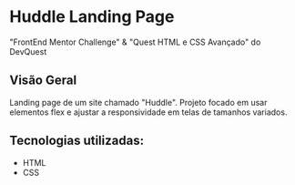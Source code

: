 # Huddle Landing Page
"FrontEnd Mentor Challenge" & "Quest HTML e CSS Avançado" do DevQuest


## Visão Geral
Landing page de um site chamado "Huddle".
Projeto focado em usar elementos flex e ajustar a responsividade em telas de tamanhos variados.

## Tecnologias utilizadas:
- HTML
- CSS